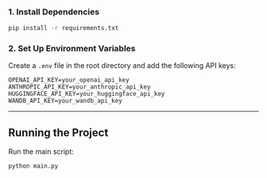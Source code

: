 
### 1. Install Dependencies
```bash
pip install -r requirements.txt
```

### 2. Set Up Environment Variables
Create a `.env` file in the root directory and add the following API keys:
```
OPENAI_API_KEY=your_openai_api_key
ANTHROPIC_API_KEY=your_anthropic_api_key
HUGGINGFACE_API_KEY=your_huggingface_api_key
WANDB_API_KEY=your_wandb_api_key
```

---

## Running the Project
Run the main script:
```bash
python main.py
```
